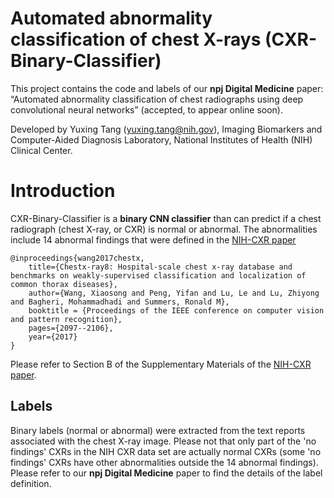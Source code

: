 # Automated abnormality classification of chest X-rays (CXR-Binary-Classifier) 

This project contains the code and labels of our **npj Digital Medicine** paper: “Automated abnormality classification of chest radiographs using deep convolutional neural networks” (accepted, to appear online soon).

Developed by Yuxing Tang (yuxing.tang@nih.gov), Imaging Biomarkers and Computer-Aided Diagnosis Laboratory, National Institutes of Health (NIH) Clinical Center.

# Introduction

CXR-Binary-Classifier is a **binary CNN classifier** than can predict if a chest radiograph (chest X-ray, or CXR) is normal or abnormal. The abnormalities include 14 abnormal findings that were defined in the [NIH-CXR paper](https://nihcc.app.box.com/v/ChestXray-NIHCC/file/256057377774)

    @inproceedings{wang2017chestx,
        title={Chestx-ray8: Hospital-scale chest x-ray database and benchmarks on weakly-supervised classification and localization of common thorax diseases},
        author={Wang, Xiaosong and Peng, Yifan and Lu, Le and Lu, Zhiyong and Bagheri, Mohammadhadi and Summers, Ronald M},
        booktitle = {Proceedings of the IEEE conference on computer vision and pattern recognition},
        pages={2097--2106},
        year={2017}
    }
Please refer to Section B of the Supplementary Materials of the [NIH-CXR paper](https://nihcc.app.box.com/v/ChestXray-NIHCC/file/256057377774).


## Labels

Binary labels (normal or abnormal) were extracted from the text reports associated with the chest X-ray image. Please not that only part of the 'no findings' CXRs in the NIH CXR data set are actually normal CXRs (some 'no findings' CXRs have other abnormalities outside the 14 abnormal findings). Please refer to our **npj Digital Medicine** paper to find the details of the label definition.
